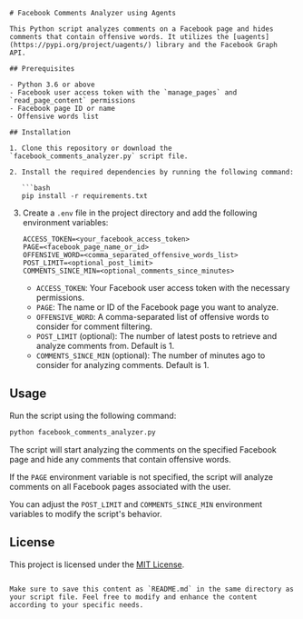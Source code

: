 ```
# Facebook Comments Analyzer using Agents

This Python script analyzes comments on a Facebook page and hides comments that contain offensive words. It utilizes the [uagents](https://pypi.org/project/uagents/) library and the Facebook Graph API.

## Prerequisites

- Python 3.6 or above
- Facebook user access token with the `manage_pages` and `read_page_content` permissions
- Facebook page ID or name
- Offensive words list

## Installation

1. Clone this repository or download the `facebook_comments_analyzer.py` script file.

2. Install the required dependencies by running the following command:

   ```bash
   pip install -r requirements.txt
   ```

3. Create a `.env` file in the project directory and add the following environment variables:

   ```plaintext
   ACCESS_TOKEN=<your_facebook_access_token>
   PAGE=<facebook_page_name_or_id>
   OFFENSIVE_WORD=<comma_separated_offensive_words_list>
   POST_LIMIT=<optional_post_limit>
   COMMENTS_SINCE_MIN=<optional_comments_since_minutes>
   ```

   - `ACCESS_TOKEN`: Your Facebook user access token with the necessary permissions.
   - `PAGE`: The name or ID of the Facebook page you want to analyze.
   - `OFFENSIVE_WORD`: A comma-separated list of offensive words to consider for comment filtering.
   - `POST_LIMIT` (optional): The number of latest posts to retrieve and analyze comments from. Default is 1.
   - `COMMENTS_SINCE_MIN` (optional): The number of minutes ago to consider for analyzing comments. Default is 1.

## Usage

Run the script using the following command:

```bash
python facebook_comments_analyzer.py
```

The script will start analyzing the comments on the specified Facebook page and hide any comments that contain offensive words.

If the `PAGE` environment variable is not specified, the script will analyze comments on all Facebook pages associated with the user.

You can adjust the `POST_LIMIT` and `COMMENTS_SINCE_MIN` environment variables to modify the script's behavior.

## License

This project is licensed under the [MIT License](LICENSE).
```

Make sure to save this content as `README.md` in the same directory as your script file. Feel free to modify and enhance the content according to your specific needs.